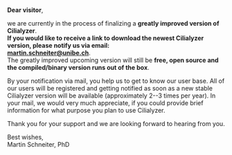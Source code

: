 <!-- ## Welcome to GitHub Pages -->
<!--
<div align="center"> 
   <a href="./index.html" style="font-size:25px;font-weight:600;"       >Home</a>  &nbsp;&nbsp;&nbsp;&nbsp;&nbsp;&nbsp;&nbsp;
   <a href="./download.html" style="font-size:25px;font-weight:400;"     >Download</a>  &nbsp;&nbsp;&nbsp;&nbsp;&nbsp;&nbsp;&nbsp;
   <a href="./tutorials.html" style="font-size:25px;font-weight:400;"    >Tutorials</a> &nbsp;&nbsp;&nbsp;&nbsp;&nbsp;&nbsp;&nbsp;
   <a href="./pinboard.html" style="font-size:25px;font-weight:400;"     >Pinboard</a>  &nbsp;&nbsp;&nbsp;&nbsp;&nbsp;&nbsp;&nbsp;
   <a href="./publications.html" style="font-size:25px;font-weight:400;" >Publications</a> 
</div> 

<br />
-->
**Dear visitor**,


we are currently in the process of finalizing a **greatly improved version of Cilialyzer**.  
**If you would like to receive a link to download the newest Cilialyzer version, please notify us via email:  
[martin.schneiter@unibe.ch](mailto:martin.schneiter@unibe.ch)**.  
The greatly improved upcoming version will still be **free, open source and the compiled/binary version runs out of the box**.

By your notification via mail, you help us to get to know our user base. All of our users will be registered and getting notified 
as soon as a new stable Cilialyzer version will be available (approximately 2--3 times per year). 
In your mail, we would very much appreciate, if you could provide brief information for what purpose you plan to use Cilialyzer.


Thank you for your support and we are looking forward to hearing from you. 


Best wishes,  
Martin Schneiter, PhD 
   
   
   
